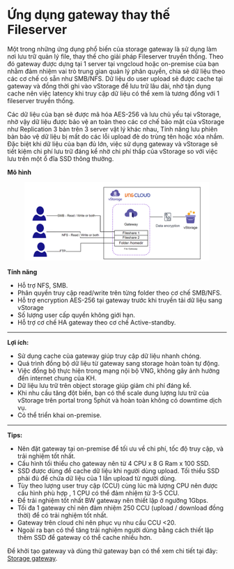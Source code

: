 # Ứng dụng gateway thay thế Fileserver

Một trong những ứng dụng phổ biến của storage gateway là sử dụng làm nơi lưu trữ quản lý file, thay thế cho giải pháp Fileserver truyền thống. Theo đó gateway được dựng tại 1 server tại vngcloud hoặc on-premise của bạn nhằm đảm nhiệm vai trò trung gian quản lý phân quyền, chia sẻ dữ liệu theo các cơ chế có sẵn như SMB/NFS. Dữ liệu do user upload sẽ được cache tại gateway và đồng thời ghi vào vStorage để lưu trữ lâu dài, nhờ tận dụng cache nên việc latency khi truy cập dữ liệu có thể xem là tương đồng với 1 fileserver truyền thống.

Các dữ liệu của bạn sẽ được mã hóa AES-256 và lưu chủ yếu tại vStorage, nhờ vậy dữ liệu được bảo vệ an toàn theo các cơ chế bảo mật của vStorage như Replication 3 bản trên 3 server vật lý khác nhau, Tính năng lưu phiên bản bảo vệ dữ liệu bị mất do các lỗi upload đè do trùng tên hoặc xóa nhầm. Đặc biệt khi dữ liệu của bạn đủ lớn, việc sử dụng gateway và vStorage sẽ tiết kiệm chi phí lưu trữ đáng kể nhờ chi phí thấp của vStorage so với việc lưu trên một ổ đĩa SSD thông thưởng.&#x20;

**Mô hình**

<figure><img src="../../../../.gitbook/assets/image (566).png" alt=""><figcaption></figcaption></figure>

**Tính năng**&#x20;

* Hỗ trợ NFS, SMB.&#x20;
* Phân quyền truy cập read/write trên từng folder theo cơ chế SMB/NFS.&#x20;
* Hỗ trợ encryption AES-256 tại gateway trước khi truyền tải dữ liệu sang vStorage
* Số lượng user cấp quyền không giới hạn.&#x20;
* Hỗ trợ cơ chế HA gateway theo cơ chế Active-standby.&#x20;

***

**Lợi ích:**&#x20;

* Sử dụng cache của gateway giúp truy cập dữ liệu nhanh chóng.
* Quá trình đồng bộ dữ liệu từ gateway sang storage hoàn toàn tự động.
* Việc đồng bộ thực hiện trong mạng nội bộ VNG, không gây ảnh hưởng đến internet chung của KH.
* Dữ liệu lưu trữ trên object storage giúp giảm chi phí đáng kể.
* Khi nhu cầu tăng đột biến, bạn có thể scale dung lượng lưu trữ của vStorage trên portal trong 5phút và hoàn toàn không có downtime dịch vụ.&#x20;
* Có thể triển khai on-premise.&#x20;

***

**Tips:**&#x20;

* Nên đặt gateway tại on-premise để tối ưu về chi phí, tốc độ truy cập, và trải nghiệm tốt nhất.&#x20;
* Cấu hình tối thiểu cho gateway nên từ 4 CPU x 8 G Ram x 100 SSD.&#x20;
* SSD được dùng để cache dữ liệu khi người dùng upload. Tối thiểu SSD phải đủ để chứa dữ liệu của 1 lần upload từ người dùng.&#x20;
* Tùy theo lượng user truy cập (CCU) cùng lúc mà lượng CPU nên được cấu hình phù hợp , 1 CPU có thể đảm nhiệm từ 3-5 CCU.&#x20;
* Để trải nghiệm tốt nhất BW gateway nên thiết lập ở ngưỡng 1Gbps.&#x20;
* Tối đa 1 gateway chỉ nên đảm nhiệm 250 CCU (upload / download đồng thời) để có trải nghiệm tốt nhất.&#x20;
* Gateway trên cloud chỉ nên phục vụ nhu cầu CCU <20.&#x20;
* Ngoài ra bạn có thể tăng trải nghiệm người dùng bằng cách thiết lập thêm SSD để gateway có thể cache nhiều hơn.&#x20;

Để khởi tạo gateway và dùng thử gateway bạn có thể xem chi tiết tại đây: [Storage gateway](./).

